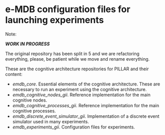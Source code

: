 # e-MDB configuration files for launching experiments

Note:

***WORK IN PROGRESS***

The original repository has been split in 5 and we are refactoring everything, please, be patient while we move and rename everything.

These are the cognitive architecture repositories for PILLAR and their content:

- _emdb_core_. Essential elements of the cognitive architecture. These are necessary to run an experiment using the cognitive architecture.
- _emdb_cognitive_nodes_gii_. Reference implementation for the main cognitive nodes.
- _emdb_cognitive_processes_gii_. Reference implementation for the main cognitive processes.
- _emdb_discrete_event_simulator_gii_. Implementation of a discrete event simulator used in many experiments.
- _emdb_experiments_gii_. Configuration files for experiments.
